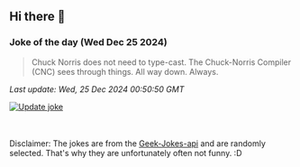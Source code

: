 ## Hi there 👋

### Joke of the day (Wed Dec 25 2024)
<!-- joke -->
>Chuck Norris does not need to type-cast. The Chuck-Norris Compiler (CNC) sees through things. All way down. Always.
<!-- /joke -->

*Last update: Wed, 25 Dec 2024 00:50:50 GMT*

[![Update joke](https://github.com/nclskfm/nclskfm/actions/workflows/joke.yml/badge.svg)](https://github.com/nclskfm/nclskfm/actions/workflows/joke.yml)

<br><br>
Disclaimer: The jokes are from the [Geek-Jokes-api](https://github.com/sameerkumar18/geek-joke-api) and are randomly selected. That's why they are unfortunately often not funny. :D
